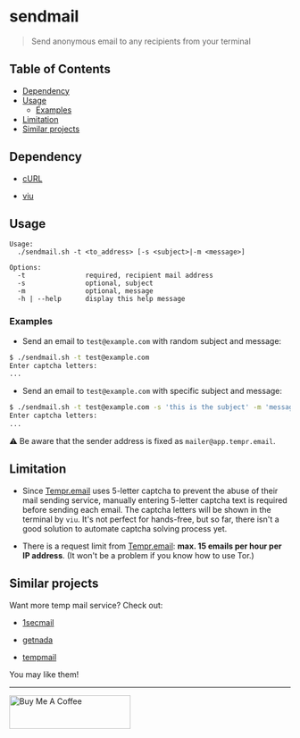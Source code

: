 # sendmail

> Send anonymous email to any recipients from your terminal

## Table of Contents

- [Dependency](#dependency)
- [Usage](#usage)
  - [Examples](#examples)
- [Limitation](#limitation)
- [Similar projects](#similar-projects)

## Dependency

- [cURL](https://curl.haxx.se/download.html)

- [viu](https://github.com/atanunq/viu)

## Usage

```
Usage:
  ./sendmail.sh -t <to_address> [-s <subject>|-m <message>]

Options:
  -t               required, recipient mail address
  -s               optional, subject
  -m               optional, message
  -h | --help      display this help message
```

### Examples

- Send an email to `test@example.com` with random subject and message:

```bash
$ ./sendmail.sh -t test@example.com
Enter captcha letters:
...
```

- Send an email to `test@example.com` with specific subject and message:

```bash
$ ./sendmail.sh -t test@example.com -s 'this is the subject' -m 'message here'
Enter captcha letters:
...
```

:warning: Be aware that the sender address is fixed as `mailer@app.tempr.email`.

## Limitation

- Since [Tempr.email](https://tempr.email/) uses 5-letter captcha to prevent the abuse of their mail sending service, manually entering 5-letter captcha text is required before sending each email. The captcha letters will be shown in the terminal by `viu`. It's not perfect for hands-free, but so far, there isn't a good solution to automate captcha solving process yet.

- There is a request limit from [Tempr.email](https://tempr.email/): **max. 15 emails per hour per IP address**. (It won't be a problem if you know how to use Tor.)

## Similar projects

Want more temp mail service? Check out:

- [1secmail](https://github.com/KevCui/1secmail)

- [getnada](https://github.com/KevCui/getnada)

- [tempmail](https://github.com/KevCui/tempmail)

You may like them!

---

<a href="https://www.buymeacoffee.com/kevcui" target="_blank"><img src="https://cdn.buymeacoffee.com/buttons/v2/default-orange.png" alt="Buy Me A Coffee" height="60px" width="217px"></a>